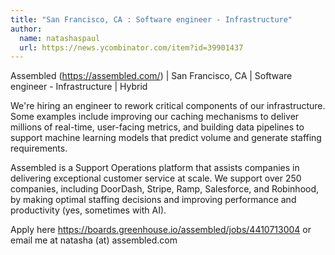 ```yaml
---
title: "San Francisco, CA : Software engineer - Infrastructure"
author:
  name: natashaspaul
  url: https://news.ycombinator.com/item?id=39901437
---
```

Assembled (<a href="https:&#x2F;&#x2F;assembled.com&#x2F;" rel="nofollow">https:&#x2F;&#x2F;assembled.com&#x2F;</a>) | San Francisco, CA | Software engineer - Infrastructure | Hybrid

We&#x27;re hiring an engineer to rework critical components of our infrastructure. Some examples include improving our caching mechanisms to deliver millions of real-time, user-facing metrics, and building data pipelines to support machine learning models that predict volume and generate staffing requirements.

Assembled is a Support Operations platform that assists companies in delivering exceptional customer service at scale. We support over 250 companies, including DoorDash, Stripe, Ramp, Salesforce, and Robinhood, by making optimal staffing decisions and improving performance and productivity (yes, sometimes with AI).

Apply here <a href="https:&#x2F;&#x2F;boards.greenhouse.io&#x2F;assembled&#x2F;jobs&#x2F;4410713004" rel="nofollow">https:&#x2F;&#x2F;boards.greenhouse.io&#x2F;assembled&#x2F;jobs&#x2F;4410713004</a> or email me at natasha (at) assembled.com

